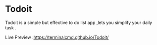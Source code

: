 # Todoit
Todoit is a simple but effective to do list app ,lets you simplify your daily task .

Live Preview :https://terminalcmd.github.io/Todoit/
